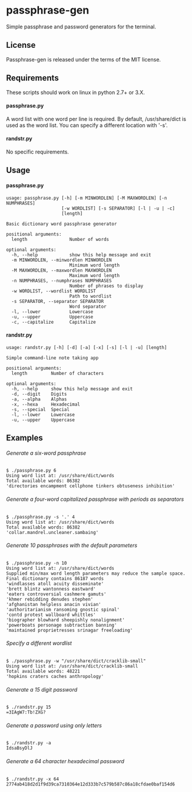 passphrase-gen
==

Simple passphrase and password generators for the terminal.

## License

Passphrase-gen is released under the terms of the MIT license.

## Requirements
These scripts should work on linux in python 2.7+ or 3.X.
#### passphrase.py
A word list with one word per line is required. By default, /usr/share/dict is used as the word list. You can specify a different location with '-s'.

#### randstr.py
No specific requirements.

## Usage
#### passphrase.py
    usage: passphrase.py [-h] [-m MINWORDLEN] [-M MAXWORDLEN] [-n NUMPHRASES]
                         [-w WORDLIST] [-s SEPARATOR] [-l | -u | -c]
                         [length]

    Basic dictionary word passphrase generator

    positional arguments:
      length                Number of words

    optional arguments:
      -h, --help            show this help message and exit
      -m MINWORDLEN, --minwordlen MINWORDLEN
                            Minimum word length
      -M MAXWORDLEN, --maxwordlen MAXWORDLEN
                            Maximum word length
      -n NUMPHRASES, --numphrases NUMPHRASES
                            Number of phrases to display
      -w WORDLIST, --wordlist WORDLIST
                            Path to wordlist
      -s SEPARATOR, --separator SEPARATOR
                            Word separator
      -l, --lower           Lowercase
      -u, --upper           Uppercase
      -c, --capitalize      Capitalize


#### randstr.py
    usage: randstr.py [-h] [-d] [-a] [-x] [-s] [-l | -u] [length]

    Simple command-line note taking app

    positional arguments:
      length         Number of characters

    optional arguments:
      -h, --help     show this help message and exit
      -d, --digit    Digits
      -a, --alpha    Alphas
      -x, --hexa     Hexadecimal
      -s, --special  Special
      -l, --lower    Lowercase
      -u, --upper    Uppercase


## Examples
###### Generate a six-word passphrase
    $ ./passphrase.py 6
    Using word list at: /usr/share/dict/words
    Total available words: 86382
    'directories encampment cellphone tinkers obtuseness inhibition'

###### Generate a four-word capitalized passphrase with periods as separators
    $ ./passphrase.py -s '.' 4
    Using word list at: /usr/share/dict/words
    Total available words: 86382
    'collar.mandrel.uncleaner.sambaing'

###### Generate 10 passphrases with the default parameters
    $ ./passphrase.py -n 10
    Using word list at: /usr/share/dict/words
    Supplied min/max word length parameters may reduce the sample space.
    Final dictionary contains 86187 words
    'windlasses atoll acuity disseminate'
    'brett blintz wantonness eastward'
    'eaters controversial cashmere gamuts'
    'khmer rebidding denudes stephen'
    'afghanistan helpless anacin vivian'
    'authoritarianism ransoming gnostic spinal'
    'contd protest wallboard whittles'
    'biographer blowhard sheepishly nonalignment'
    'powerboats personage subtraction banning'
    'maintained proprietresses srinagar freeloading'

###### Specify a different wordlist
    $ ./passphrase.py -w "/usr/share/dict/cracklib-small"
    Using word list at: /usr/share/dict/cracklib-small
    Total available words: 48221
    'hopkins craters caches anthropology'

###### Generate a 15 digit password
    $ ./randstr.py 15
    =3IAgW7:Tb!ZXG?

###### Generate a password using only letters
    $ ./randstr.py -a
    IdsaBsyDlJ
    
###### Generate a 64 character hexadecimal password
    $ ./randstr.py -x 64
    2774ab418d2d1f9d39ca7310364e12d333b7c579b587c86a18cfdae0baf154d6
  
